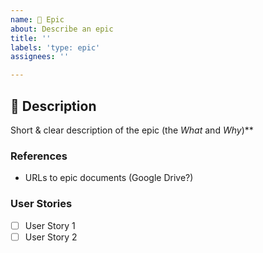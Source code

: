 ```yaml
---
name: 🚀 Epic
about: Describe an epic
title: ''
labels: 'type: epic'
assignees: ''

---
```


## 🚀 Description

Short & clear description of the epic (the _What_ and _Why_)\*\*

### References

- URLs to epic documents (Google Drive?)

### User Stories

- [ ] User Story 1
- [ ] User Story 2
